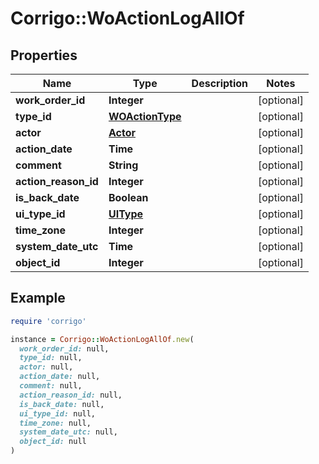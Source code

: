 # Corrigo::WoActionLogAllOf

## Properties

| Name | Type | Description | Notes |
| ---- | ---- | ----------- | ----- |
| **work_order_id** | **Integer** |  | [optional] |
| **type_id** | [**WOActionType**](WOActionType.md) |  | [optional] |
| **actor** | [**Actor**](Actor.md) |  | [optional] |
| **action_date** | **Time** |  | [optional] |
| **comment** | **String** |  | [optional] |
| **action_reason_id** | **Integer** |  | [optional] |
| **is_back_date** | **Boolean** |  | [optional] |
| **ui_type_id** | [**UIType**](UIType.md) |  | [optional] |
| **time_zone** | **Integer** |  | [optional] |
| **system_date_utc** | **Time** |  | [optional] |
| **object_id** | **Integer** |  | [optional] |

## Example

```ruby
require 'corrigo'

instance = Corrigo::WoActionLogAllOf.new(
  work_order_id: null,
  type_id: null,
  actor: null,
  action_date: null,
  comment: null,
  action_reason_id: null,
  is_back_date: null,
  ui_type_id: null,
  time_zone: null,
  system_date_utc: null,
  object_id: null
)
```

